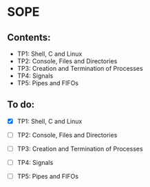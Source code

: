 # SOPE

## Contents:
  - TP1: Shell, C and Linux
  - TP2: Console, Files and Directories
  - TP3: Creation and Termination of Processes
  - TP4: Signals
  - TP5: Pipes and FIFOs



## To do:
  - [x] TP1: Shell, C and Linux
  - [ ] TP2: Console, Files and Directories
  - [ ] TP3: Creation and Termination of Processes
  - [ ] TP4: Signals
  - [ ] TP5: Pipes and FIFOs

